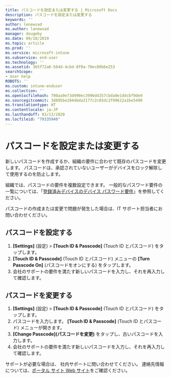 ```yaml
---
title: パスコードを設定または変更する | Microsoft Docs
description: パスコードを設定または変更する
keywords: ''
author: lenewsad
ms.author: lanewsad
manager: dougeby
ms.date: 09/18/2019
ms.topic: article
ms.prod: ''
ms.service: microsoft-intune
ms.subservice: end-user
ms.technology: ''
ms.assetid: 365f72a6-564d-4cbd-8f0a-70ec80b6e253
searchScope:
- User help
ROBOTS: ''
ms.custom: intune-enduser
ms.collection: ''
ms.openlocfilehash: 790aa9e73d990ec3996d4357cbda0e1ddcbf9de9
ms.sourcegitcommit: 3d895be2844bda2177c2c85dc2f09612a1be5490
ms.translationtype: HT
ms.contentlocale: ja-JP
ms.lasthandoff: 03/13/2020
ms.locfileid: "79335940"
---
```

# <a name="set-or-change-your-passcode"></a>パスコードを設定または変更する

新しいパスコードを作成するか、組織の要件に合わせて既存のパスコードを変更します。 パスコードは、承認されていないユーザーがデバイスをロック解除して使用するのを防止します。 

組織では、パスコードの要件を複数設定できます。 一般的なパスワード要件の一覧については、「[登録済みデバイスのデバイス パスワード要件](password-does-not-meet-it-administrator-requirements.md)」を参照してください。  

パスコードの作成または変更で問題が発生した場合は、IT サポート担当者にお問い合わせください。  


## <a name="set-your-passcode"></a>パスコードを設定する

1. **[Settings]** (設定)  >  **[Touch ID & Passcode]** (Touch ID とパスコード) をタップします。
2. **[Touch ID & Passcode]** (Touch ID とパスコード) メニューの **[Turn Passcode On]** (パスコードをオンにする) をタップします。
3. 会社のサポートの要件を満たす新しいパスコードを入力し、それを再入力して確認します。

## <a name="change-your-passcode"></a>パスコードを変更する

1. **[Settings]** (設定)  >  **[Touch ID & Passcode]** (Touch ID とパスコード) をタップします。
2. パスコードを入力します。 **[Touch ID & Passcode]** (Touch ID とパスコード) メニューが開きます。
2. **[Change Passcode]\(パスコードを変更\)** をタップし、古いパスコードを入力します。
3. 会社のサポートの要件を満たす新しいパスコードを入力し、それを再入力して確認します。

サポートが必要な場合は、 社内サポートに問い合わせてください。 連絡先情報については、[ポータル サイト Web サイト](https://go.microsoft.com/fwlink/?linkid=2010980)をご確認ください。
